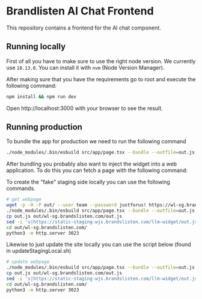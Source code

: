 # Brandlisten AI Chat Frontend

This repository contains a frontend for the AI chat component.

## Running locally

First of all you have to make sure to use the right node version. We currently use `18.13.0`. You can install it with `nvm` (Node Version Manager).

After making sure that you have the requirements go to root and execute the following command:

```sh
npm install && npm run dev
```

Open http://localhost:3000 with your browser to see the result.

## Running production

To bundle the app for production we need to run the following command

```sh
./node_modules/.bin/esbuild src/app/page.tsx --bundle --outfile=out.js
```

After bundling you probably also want to inject the widget into a web application. To do this you can fetch a page with the following command:

To create the "fake" staging side locally you can use the following commands.
```sh
# get webpage
wget -p -H -P out/ --user team --password justforus! https://wl-sg.brandslisten.com/
./node_modules/.bin/esbuild src/app/page.tsx --bundle --outfile=out.js
cp out.js out/wl-sg.brandslisten.com/out.js
sed -i 's|https://static-staging-wjs.brandslisten.com/llm-widget/out.js|out.js|g' out/wl-sg.brandslisten.com/index.html
cd out/wl-sg.brandslisten.com/
python3 -m http.server 3023
```

Likewise to just update the site locally you can use the script below (found in updateStagingLocal.sh)

```sh
# update webpage
./node_modules/.bin/esbuild src/app/page.tsx --bundle --outfile=out.js
cp out.js out/wl-sg.brandslisten.com/out.js
sed -i 's|https://static-staging-wjs.brandslisten.com/llm-widget/out.js|out.js|g' out/wl-sg.brandslisten.com/index.html
cd out/wl-sg.brandslisten.com/
python3 -m http.server 3023
```